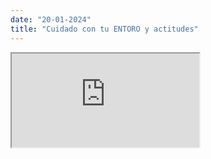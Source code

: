 ```yaml
---
date: "20-01-2024"
title: "Cuidado con tu ENTORO y actitudes"
---
```

<iframe src="https://www.youtube.com/embed/T_wKSAXvTGE" allowfullscreen></iframe>

